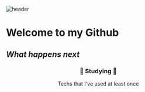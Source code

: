 ![header](http://capsule-render.vercel.app/api?type=slice&color=_hexcode&height=300&section=header&text=Suhyunpark&fontsize=85)

# Welcome to my Github
## _What happens next_

<h3 align="center">📕 Studying 📕</h3>

<p align="center"> Techs that I've used at least once</p>

<p align="center">
